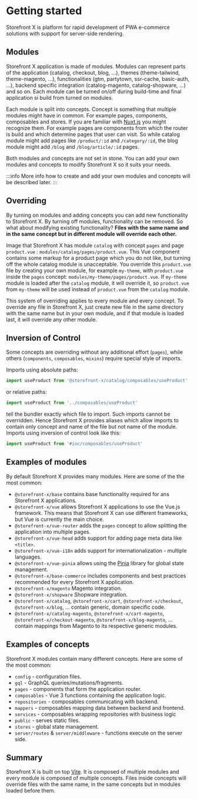 # Getting started

Storefront X is platform for rapid development of PWA e-commerce solutions with support for server-side rendering.

## Modules

Storefront X application is made of modules. Modules can represent parts of the application (catalog, checkout, blog, ...), themes (theme-tailwind, theme-magento, ...), functionalities (gtm, partytown, ssr-cache, basic-auth, ...), backend specific integration (catalog-magento, catalog-shopware, ...) and so on. Each module can be turned on/off during build-time and final application si build from turned on modules.

Each module is split into concepts. Concept is something that multiple modules might have in common. For example pages, components, composables and stores. If you are familiar with [Nuxt.js](https://nuxtjs.org/) you might recognize them. For example pages are components from which the router is build and which determine pages that user can visit. So while catalog module might add pages like `/product/:id` and `/category/:id`, the blog module might add `/blog` and `/blog/article/:id` pages.

Both modules and concepts are not set in stone. You can add your own modules and concepts to modify Storefront X so it suits your needs.

:::info
More info how to create and add your own modules and concepts will be described later.
:::

## Overriding

By turning on modules and adding concepts you can add new functionality to Storefront X. By turning off modules, functionality can be removed. So what about modifying existing functionality? **Files with the same name and in the same concept but in different module will override each other.**

Image that Storefront X has module `catalog` with concept `pages` and page `product.vue` : `modules/catalog/pages/product.vue`. This Vue component contains some markup for a product page which you do not like, but turning off the whole catalog module is unacceptable. You override this `product.vue` file by creating your own module, for example `my-theme`, with `product.vue` inside the `pages` concept: `modules/my-theme/pages/product.vue`. If `my-theme` module is loaded after the `catalog` module, it will override it, so `product.vue` from `my-theme` will be used instead of `product.vue` from the `catalog` module.

This system of overriding applies to every module and every concept. To override any file in Storefront X, just create new file in the same directory with the same name but in your own module, and if that module is loaded last, it will override any other module.

## Inversion of Control

Some concepts are overriding without any additional effort (`pages`), while others (`components`, `composables`, `mixins`) require special style of imports.

Imports using absolute paths:

```js
import useProduct from '@storefront-x/catalog/composables/useProduct'
```

or relative paths:

```js
import useProduct from '../composables/useProduct'
```

tell the bundler exactly which file to import. Such imports cannot be overridden. Hence Storefront X provides aliases which allow imports to contain only concept and name of the file but not name of the module. Imports using inversion of control look like this:

```js
import useProduct from '#ioc/composables/useProduct'
```

## Examples of modules

By default Storefront X provides many modules. Here are some of the the most common:

- `@storefront-x/base` contains base functionality required for ans Storefront X applications.
- `@storefront-x/vue` allows Storefront X applications to use the Vue.js framework. This means that Storefront X can use different frameworks, but Vue is currently the main choice.
- `@storefront-x/vue-router` adds the `pages` concept to allow splitting the application into multiple pages.
- `@storefront-x/vue-head` adds support for adding page meta data like `<title>`.
- `@storefront-x/vue-i18n` adds support for internationalization - multiple languages.
- `@storefront-x/vue-pinia` allows using the [Pinia](https://pinia.vuejs.org/) library for global state management.
- `@storefront-x/base-commerce` includes components and best practices recommended for every Storefront X application.
- `@storefront-x/magento` Magento integration.
- `@storefront-x/shopware` Shopware integration.
- `@storefront-x/catalog`, `@storefront-x/cart`, `@storefront-x/checkout`, `@storefront-x/blog`, ... contain generic, domain specific code.
- `@storefront-x/catalog-magento`, `@storefront-x/cart-magento`, `@storefront-x/checkout-magento`, `@storefront-x/blog-magento`, ... contain mappings from Magento to its respective generic modules.

## Examples of concepts

Storefront X modules contain many different concepts. Here are some of the most common:

- `config` - configuration files.
- `gql` - GraphQL queries/mutations/fragments.
- `pages` - components that form the application router.
- `composables` - Vue 3 functions containing the application logic.
- `repositories` - composables communicating with backend.
- `mappers` - composables mapping data between backend and frontend.
- `services` - composables wrapping repositories with business logic
- `public` - serves static files.
- `stores` - global state management.
- `server/routes` & `server/middleware` - functions execute on the server side.

## Summary

Storefront X is built on top [Vite](https://vitejs.dev/). It is composed of multiple modules and every module is composed of multiple concepts. Files inside concepts will override files with the same name, in the same concepts but in modules loaded before them.
